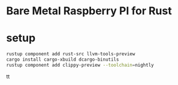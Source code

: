 
# Bare Metal Raspberry PI for Rust


# setup


```bash
rustup component add rust-src llvm-tools-preview
cargo install cargo-xbuild dcargo-binutils
rustup component add clippy-preview --toolchain=nightly
```


tt
